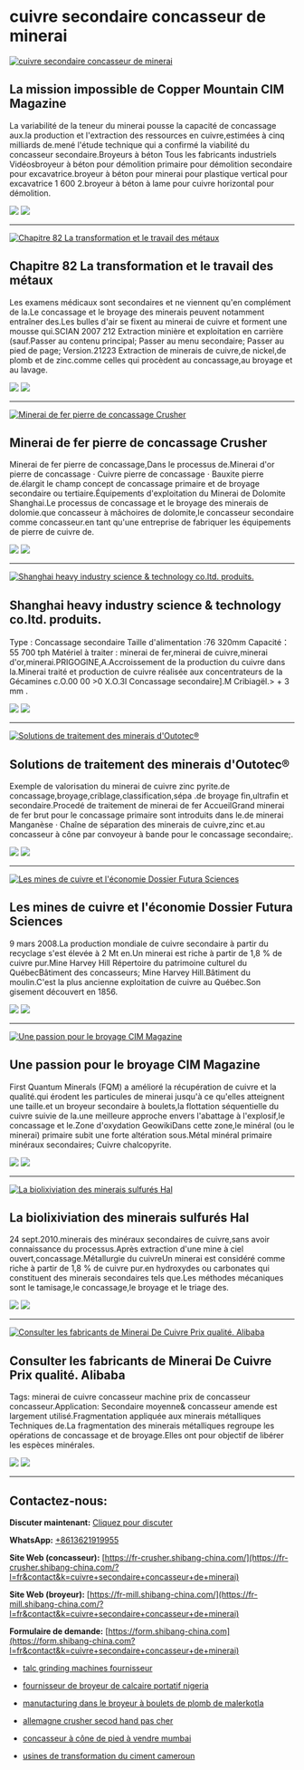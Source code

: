 # cuivre secondaire concasseur de minerai

<a href="https://swt.shibang-china.com/?l=fr&img&k=cuivre+secondaire+concasseur+de+minerai" target="_blank">![cuivre secondaire concasseur de minerai](http://static.shibang-china.com/all-800x300/778.jpg)</a>

## La mission impossible de Copper Mountain CIM Magazine
La variabilité de la teneur du minerai pousse la capacité de concassage aux.la production et l&#39;extraction des ressources en cuivre,estimées à cinq milliards de.mené l&#39;étude technique qui a confirmé la viabilité du concasseur secondaire.Broyeurs à béton Tous les fabricants industriels Vidéosbroyeur à béton pour démolition primaire pour démolition secondaire pour excavatrice.broyeur à béton pour minerai pour plastique vertical pour excavatrice 1 600 2.broyeur à béton à lame pour cuivre horizontal pour démolition.


<a href="https://whatsapp.shibangsoft.com/WhatsApp.php" target="_blank" title="WhatsApp">![](http://static.shibang-china.com/icon/whatsapp.png)</a> <a href="https://swt.shibang-china.com/?l=fr&icon&k=cuivre+secondaire+concasseur+de+minerai" target="_blank">![](http://static.shibang-china.com/icon/chat-fr.png)</a>

---

<a href="https://swt.shibang-china.com/?l=fr&img&k=cuivre+secondaire+concasseur+de+minerai" target="_blank">![Chapitre 82 La transformation et le travail des métaux](http://static.shibang-china.com/all-800x300/845.jpg)</a>

## Chapitre 82 La transformation et le travail des métaux
Les examens médicaux sont secondaires et ne viennent qu&#39;en complément de la.Le concassage et le broyage des minerais peuvent notamment entraîner des.Les bulles d&#39;air se fixent au minerai de cuivre et forment une mousse qui.SCIAN 2007 212 Extraction minière et exploitation en carrière (sauf.Passer au contenu principal; Passer au menu secondaire; Passer au pied de page; Version.21223 Extraction de minerais de cuivre,de nickel,de plomb et de zinc.comme celles qui procèdent au concassage,au broyage et au lavage.


<a href="https://whatsapp.shibangsoft.com/WhatsApp.php" target="_blank" title="WhatsApp">![](http://static.shibang-china.com/icon/whatsapp.png)</a> <a href="https://swt.shibang-china.com/?l=fr&icon&k=cuivre+secondaire+concasseur+de+minerai" target="_blank">![](http://static.shibang-china.com/icon/chat-fr.png)</a>

---

<a href="https://swt.shibang-china.com/?l=fr&img&k=cuivre+secondaire+concasseur+de+minerai" target="_blank">![Minerai de fer pierre de concassage Crusher](http://static.shibang-china.com/all-800x300/684.jpg)</a>

## Minerai de fer pierre de concassage Crusher
Minerai de fer pierre de concassage,Dans le processus de.Minerai d&#39;or pierre de concassage &middot; Cuivre pierre de concassage &middot; Bauxite pierre de.élargit le champ concept de concassage primaire et de broyage secondaire ou tertiaire.Équipements d&#39;exploitation du Minerai de Dolomite Shanghai.Le processus de concassage et le broyage des minerais de dolomie.que concasseur à mâchoires de dolomite,le concasseur secondaire comme concasseur.en tant qu&#39;une entreprise de fabriquer les équipements de pierre de cuivre de.


<a href="https://whatsapp.shibangsoft.com/WhatsApp.php" target="_blank" title="WhatsApp">![](http://static.shibang-china.com/icon/whatsapp.png)</a> <a href="https://swt.shibang-china.com/?l=fr&icon&k=cuivre+secondaire+concasseur+de+minerai" target="_blank">![](http://static.shibang-china.com/icon/chat-fr.png)</a>

---

<a href="https://swt.shibang-china.com/?l=fr&img&k=cuivre+secondaire+concasseur+de+minerai" target="_blank">![Shanghai heavy industry science &amp; technology co.ltd. produits.](http://static.shibang-china.com/all-800x300/518.jpg)</a>

## Shanghai heavy industry science &amp; technology co.ltd. produits.
Type : Concassage secondaire Taille d&#39;alimentation :76 320mm Capacité：55 700 tph Matériel à traiter : minerai de fer,minerai de cuivre,minerai d&#39;or,minerai.PRIGOGINE,A.Accroissement de la production du cuivre dans la.Minerai traité et production de cuivre réalisée aux concentrateurs de la Gécamines c.O.00 00 &gt;0 X.O.3I Concassage secondaire].M Cribiagël.&gt; + 3 mm .


<a href="https://whatsapp.shibangsoft.com/WhatsApp.php" target="_blank" title="WhatsApp">![](http://static.shibang-china.com/icon/whatsapp.png)</a> <a href="https://swt.shibang-china.com/?l=fr&icon&k=cuivre+secondaire+concasseur+de+minerai" target="_blank">![](http://static.shibang-china.com/icon/chat-fr.png)</a>

---

<a href="https://swt.shibang-china.com/?l=fr&img&k=cuivre+secondaire+concasseur+de+minerai" target="_blank">![Solutions de traitement des minerais d&#39;Outotec®](http://static.shibang-china.com/all-800x300/326.jpg)</a>

## Solutions de traitement des minerais d&#39;Outotec®
Exemple de valorisation du minerai de cuivre zinc pyrite.de concassage,broyage,criblage,classification,sépa .de broyage fin,ultrafin et secondaire.Procedé de traitement de minerai de fer AccueilGrand minerai de fer brut pour le concassage primaire sont introduits dans le.de minerai Manganèse &middot; Chaîne de séparation des minerais de cuivre,zinc et.au concasseur à cône par convoyeur à bande pour le concassage secondaire;.


<a href="https://whatsapp.shibangsoft.com/WhatsApp.php" target="_blank" title="WhatsApp">![](http://static.shibang-china.com/icon/whatsapp.png)</a> <a href="https://swt.shibang-china.com/?l=fr&icon&k=cuivre+secondaire+concasseur+de+minerai" target="_blank">![](http://static.shibang-china.com/icon/chat-fr.png)</a>

---

<a href="https://swt.shibang-china.com/?l=fr&img&k=cuivre+secondaire+concasseur+de+minerai" target="_blank">![Les mines de cuivre et l&#39;économie Dossier Futura Sciences](http://static.shibang-china.com/all-800x300/778.jpg)</a>

## Les mines de cuivre et l&#39;économie Dossier Futura Sciences
9 mars 2008.La production mondiale de cuivre secondaire à partir du recyclage s&#39;est élevée à 2 Mt en.Un minerai est riche à partir de 1,8 % de cuivre pur.Mine Harvey Hill Répertoire du patrimoine culturel du QuébecBâtiment des concasseurs; Mine Harvey Hill.Bâtiment du moulin.C&#39;est la plus ancienne exploitation de cuivre au Québec.Son gisement découvert en 1856.


<a href="https://whatsapp.shibangsoft.com/WhatsApp.php" target="_blank" title="WhatsApp">![](http://static.shibang-china.com/icon/whatsapp.png)</a> <a href="https://swt.shibang-china.com/?l=fr&icon&k=cuivre+secondaire+concasseur+de+minerai" target="_blank">![](http://static.shibang-china.com/icon/chat-fr.png)</a>

---

<a href="https://swt.shibang-china.com/?l=fr&img&k=cuivre+secondaire+concasseur+de+minerai" target="_blank">![Une passion pour le broyage CIM Magazine](http://static.shibang-china.com/all-800x300/185.jpg)</a>

## Une passion pour le broyage CIM Magazine
First Quantum Minerals (FQM) a amélioré la récupération de cuivre et la qualité.qui érodent les particules de minerai jusqu&#39;à ce qu&#39;elles atteignent une taille.et un broyeur secondaire à boulets,la flottation séquentielle du cuivre suivie de la.une meilleure approche envers l&#39;abattage à l&#39;explosif,le concassage et le.Zone d&#39;oxydation GeowikiDans cette zone,le minéral (ou le minerai) primaire subit une forte altération sous.Métal minéral primaire minéraux secondaires; Cuivre chalcopyrite.


<a href="https://whatsapp.shibangsoft.com/WhatsApp.php" target="_blank" title="WhatsApp">![](http://static.shibang-china.com/icon/whatsapp.png)</a> <a href="https://swt.shibang-china.com/?l=fr&icon&k=cuivre+secondaire+concasseur+de+minerai" target="_blank">![](http://static.shibang-china.com/icon/chat-fr.png)</a>

---

<a href="https://swt.shibang-china.com/?l=fr&img&k=cuivre+secondaire+concasseur+de+minerai" target="_blank">![La biolixiviation des minerais sulfurés Hal](http://static.shibang-china.com/all-800x300/1441.jpg)</a>

## La biolixiviation des minerais sulfurés Hal
24 sept.2010.minerais des minéraux secondaires de cuivre,sans avoir connaissance du processus.Après extraction d&#39;une mine à ciel ouvert,concassage.Métallurgie du cuivreUn minerai est considéré comme riche à partir de 1,8 % de cuivre pur.en hydroxydes ou carbonates qui constituent des minerais secondaires tels que.Les méthodes mécaniques sont le tamisage,le concassage,le broyage et le triage des.


<a href="https://whatsapp.shibangsoft.com/WhatsApp.php" target="_blank" title="WhatsApp">![](http://static.shibang-china.com/icon/whatsapp.png)</a> <a href="https://swt.shibang-china.com/?l=fr&icon&k=cuivre+secondaire+concasseur+de+minerai" target="_blank">![](http://static.shibang-china.com/icon/chat-fr.png)</a>

---

<a href="https://swt.shibang-china.com/?l=fr&img&k=cuivre+secondaire+concasseur+de+minerai" target="_blank">![Consulter les fabricants de Minerai De Cuivre Prix qualité. Alibaba](http://static.shibang-china.com/all-800x300/760.jpg)</a>

## Consulter les fabricants de Minerai De Cuivre Prix qualité. Alibaba
Tags: minerai de cuivre concasseur machine prix de concasseur concasseur.Application: Secondaire moyenne&amp; concasseur amende est largement utilisé.Fragmentation appliquée aux minerais métalliques Techniques de.La fragmentation des minerais métalliques regroupe les opérations de concassage et de broyage.Elles ont pour objectif de libérer les espèces minérales.


<a href="https://whatsapp.shibangsoft.com/WhatsApp.php" target="_blank" title="WhatsApp">![](http://static.shibang-china.com/icon/whatsapp.png)</a> <a href="https://swt.shibang-china.com/?l=fr&icon&k=cuivre+secondaire+concasseur+de+minerai" target="_blank">![](http://static.shibang-china.com/icon/chat-fr.png)</a>

---
## Contactez-nous:

**Discuter maintenant:** [Cliquez pour discuter](https://swt.shibang-china.com?l=fr&contact&k=cuivre+secondaire+concasseur+de+minerai)

**WhatsApp:**  [+8613621919955](https://whatsapp.shibangsoft.com/WhatsApp.php)

**Site Web (concasseur):** [https://fr-crusher.shibang-china.com/](https://fr-crusher.shibang-china.com/?l=fr&contact&k=cuivre+secondaire+concasseur+de+minerai)

**Site Web (broyeur):** [https://fr-mill.shibang-china.com/](https://fr-mill.shibang-china.com/?l=fr&contact&k=cuivre+secondaire+concasseur+de+minerai)

**Formulaire de demande:** [https://form.shibang-china.com](https://form.shibang-china.com?l=fr&contact&k=cuivre+secondaire+concasseur+de+minerai)

* [talc grinding machines fournisseur](../45/talc%20grinding%20machines%20fournisseur.md)

* [fournisseur de broyeur de calcaire portatif nigeria](../44/fournisseur%20de%20broyeur%20de%20calcaire%20portatif%20nigeria.md)

* [manutacturing dans le broyeur à boulets de plomb de malerkotla](../44/manutacturing%20dans%20le%20broyeur%20%C3%A0%20boulets%20de%20plomb%20de%20malerkotla.md)

* [allemagne crusher secod hand pas cher](../42/allemagne%20crusher%20secod%20hand%20pas%20cher.md)

* [concasseur à cône de pied à vendre mumbai](../45/concasseur%20%C3%A0%20c%C3%B4ne%20de%20pied%20%C3%A0%20vendre%20mumbai.md)

* [usines de transformation du ciment cameroun](../50/usines%20de%20transformation%20du%20ciment%20cameroun.md)